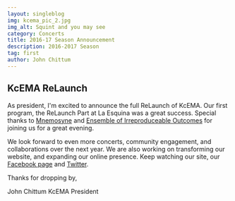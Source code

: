 ```yaml
---
layout: singleblog
img: kcema_pic_2.jpg
img_alt: Squint and you may see
category: Concerts
title: 2016-17 Season Announcement
description: 2016-2017 Season
tag: first
author: John Chittum
---
```


## KcEMA ReLaunch ##

As president, I'm excited to announce the full ReLaunch of KcEMA. Our first program, the ReLaunch Part at La Esquina was a great success. Special thanks to [Mnemosyne](http://www.mnemosynequartet.com/) and [Ensemble of Irreproduceable Outcomes](https://www.facebook.com/EIOmusic) for joining us for a great evening.

We look forward to even more concerts, community engagement, and collaborations over the next year. We are also working on transforming our website, and expanding our online presence. Keep watching our site, our [Facebook page](https://www.facebook.com/KCEMAlliance/) and [Twitter](https://twitter.com/KCEMAlliance). 

Thanks for dropping by, 

John Chittum
KcEMA President